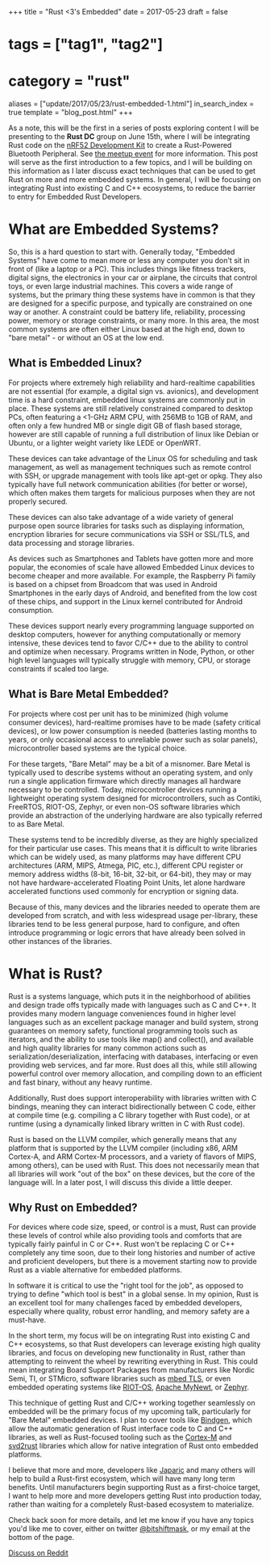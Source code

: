 +++
title = "Rust <3's Embedded"
date = 2017-05-23
draft = false
# tags = ["tag1", "tag2"]
# category = "rust"
aliases = ["update/2017/05/23/rust-embedded-1.html"]
in_search_index = true
template = "blog_post.html"
+++

As a note, this will be the first in a series of posts exploring content I will be presenting to the **Rust DC** group on June 15th, where I will be integrating Rust code on the [nRF52 Development Kit](https://www.nordicsemi.com/eng/Products/Bluetooth-low-energy/nRF52-DK) to create a Rust-Powered Bluetooth Peripheral. See [the meetup event](https://www.meetup.com/RustDC/events/239115658/) for more information. This post will serve as the first introduction to a few topics, and I will be building on this information as I later discuss exact techniques that can be used to get Rust on more and more embedded systems. In general, I will be focusing on integrating Rust into existing C and C++ ecosystems, to reduce the barrier to entry for Embedded Rust Developers.

<!-- more -->

# What are Embedded Systems?

So, this is a hard question to start with. Generally today, "Embedded Systems" have come to mean more or less any computer you don't sit in front of (like a laptop or a PC). This includes things like fitness trackers, digital signs, the electronics in your car or airplane, the circuits that control toys, or even large industrial machines. This covers a wide range of systems, but the primary thing these systems have in common is that they are designed for a specific purpose, and typically are constrained on one way or another. A constraint could be battery life, reliability, processing power, memory or storage constraints, or many more. In this area, the most common systems are often either Linux based at the high end, down to "bare metal" - or without an OS at the low end.

## What is Embedded Linux?

For projects where extremely high reliability and hard-realtime capabilities are not essential (for example, a digital sign vs. avionics), and development time is a hard constraint, embedded linux systems are commonly put in place. These systems are still relatively constrained compared to desktop PCs, often featuring a <1-GHz ARM CPU, with 256MB to 1GB of RAM, and often only a few hundred MB or single digit GB of flash based storage, however are still capable of running a full distribution of linux like Debian or Ubuntu, or a lighter weight variety like LEDE or OpenWRT.

These devices can take advantage of the Linux OS for scheduling and task management, as well as management techniques such as remote control with SSH, or upgrade management with tools like apt-get or opkg. They also typically have full network communication abilities (for better or worse), which often makes them targets for malicious purposes when they are not properly secured.

These devices can also take advantage of a wide variety of general purpose open source libraries for tasks such as displaying information, encryption libraries for secure communications via SSH or SSL/TLS, and data processing and storage libraries.

As devices such as Smartphones and Tablets have gotten more and more popular, the economies of scale have allowed Embedded Linux devices to become cheaper and more available. For example, the Raspberry Pi family is based on a chipset from Broadcom that was used in Android Smartphones in the early days of Android, and benefited from the low cost of these chips, and support in the Linux kernel contributed for Android consumption.

These devices support nearly every programming language supported on desktop computers, however for anything computationally or memory intensive, these devices tend to favor C/C++ due to the ability to control and optimize when necessary. Programs written in Node, Python, or other high level languages will typically struggle with memory, CPU, or storage constraints if scaled too large.

## What is Bare Metal Embedded?

For projects where cost per unit has to be minimized (high volume consumer devices), hard-realtime promises have to be made (safety critical devices), or low power consumption is needed (batteries lasting months to years, or only occasional access to unreliable power such as solar panels), microcontroller based systems are the typical choice.

For these targets, "Bare Metal" may be a bit of a misnomer. Bare Metal is typically used to describe systems without an operating system, and only run a single application firmware which directly manages all hardware necessary to be controlled. Today, microcontroller devices running a lightweight operating system designed for microcontrollers, such as Contiki, FreeRTOS, RIOT-OS, Zephyr, or even non-OS software libraries which provide an abstraction of the underlying hardware are also typically referred to as Bare Metal.

These systems tend to be incredibly diverse, as they are highly specialized for their particular use cases. This means that it is difficult to write libraries which can be widely used, as many platforms may have different CPU architectures (ARM, MIPS, Atmega, PIC, etc.), different CPU register or memory address widths (8-bit, 16-bit, 32-bit, or 64-bit), they may or may not have hardware-accelerated Floating Point Units, let alone hardware accelerated functions used commonly for encryption or signing data.

Because of this, many devices and the libraries needed to operate them are developed from scratch, and with less widespread usage per-library, these libraries tend to be less general purpose, hard to configure, and often introduce programming or logic errors that have already been solved in other instances of the libraries.

# What is Rust?

Rust is a systems language, which puts it in the neighborhood of abilities and design trade offs typically made with languages such as C and C++. It provides many modern language conveniences found in higher level languages such as an excellent package manager and build system, strong guarantees on memory safety, functional programming tools such as iterators, and the ability to use tools like map() and collect(), and available and high quality libraries for many common actions such as serialization/deserialization, interfacing with databases, interfacing or even providing web services, and far more. Rust does all this, while still allowing powerful control over memory allocation, and compiling down to an efficient and fast binary, without any heavy runtime.

Additionally, Rust does support interoperability with libraries written with C bindings, meaning they can interact bidirectionally between C code, either at compile time (e.g. compiling a C library together with Rust code), or at runtime (using a dynamically linked library written in C with Rust code).

Rust is based on the LLVM compiler, which generally means that any platform that is supported by the LLVM compiler (including x86, ARM Cortex-A, and ARM Cortex-M processors, and a variety of flavors of MIPS, among others), can be used with Rust. This does not necessarily mean that all libraries will work "out of the box" on these devices, but the core of the language will. In a later post, I will discuss this divide a little deeper.

## Why Rust on Embedded?

For devices where code size, speed, or control is a must, Rust can provide these levels of control while also providing tools and comforts that are typically fairly painful in C or C++. Rust won't be replacing C or C++ completely any time soon, due to their long histories and number of active and proficient developers, but there is a movement starting now to provide Rust as a viable alternative for embedded platforms.

In software it is critical to use the "right tool for the job", as opposed to trying to define "which tool is best" in a global sense. In my opinion, Rust is an excellent tool for many challenges faced by embedded developers, especially where quality, robust error handling, and memory safety are a must-have.

In the short term, my focus will be on integrating Rust into existing C and C++ ecosystems, so that Rust developers can leverage existing high quality libraries, and focus on developing new functionality in Rust, rather than attempting to reinvent the wheel by rewriting everything in Rust. This could mean integrating Board Support Packages from manufacturers like Nordic Semi, TI, or STMicro, software libraries such as [mbed TLS](https://tls.mbed.org/), or even embedded operating systems like [RIOT-OS](https://riot-os.org/), [Apache MyNewt](https://mynewt.apache.org/), or [Zephyr](http://zephyrproject.org/).

This technique of getting Rust and C/C++ working together seamlessly on embedded will be the primary focus of my upcoming talk, particularly for "Bare Metal" embedded devices. I plan to cover tools like [Bindgen](https://github.com/servo/rust-bindgen), which allow the automatic generation of Rust interface code to C and C++ libraries, as well as Rust-focused tooling such as the [Cortex-M](https://github.com/japaric/cortex-m) and [svd2rust](https://github.com/japaric/svd2rust) libraries which allow for native integration of Rust onto embedded platforms.

I believe that more and more, developers like [Japaric](http://blog.japaric.io/) and many others will help to build a Rust-first ecosystem, which will have many long term benefits. Until manufacturers begin supporting Rust as a first-choice target, I want to help more and more developers getting Rust into production today, rather than waiting for a completely Rust-based ecosystem to materialize.

Check back soon for more details, and let me know if you have any topics you'd like me to cover, either on twitter [@bitshiftmask](https://twitter.com/bitshiftmask), or my email at the bottom of the page.

[Discuss on Reddit](https://www.reddit.com/r/embedded/comments/6cv2ey/rust_3s_embedded/)